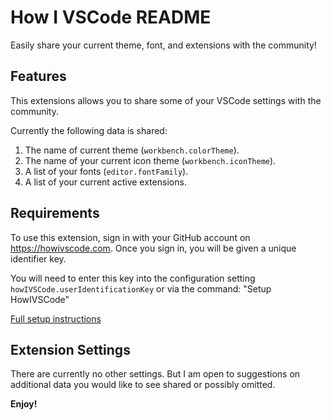 # How I VSCode README

Easily share your current theme, font, and extensions with the community!

## Features

This extensions allows you to share some of your VSCode settings with the community.

Currently the following data is shared:

1. The name of current theme (`workbench.colorTheme`).
2. The name of your current icon theme (`workbench.iconTheme`).
3. A list of your fonts (`editor.fontFamily`).
4. A list of your current active extensions.

## Requirements

To use this extension, sign in with your GitHub account on https://howivscode.com. Once you sign in, you will be given a unique identifier key.

You will need to enter this key into the configuration setting `howIVSCode.userIdentificationKey` or via the command: "Setup HowIVSCode"

[Full setup instructions](https://howivscode.com/setup)

## Extension Settings

There are currently no other settings. But I am open to suggestions on additional data you would like to see shared or possibly omitted.

**Enjoy!**

